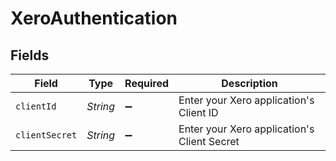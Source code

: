 # XeroAuthentication


## Fields

| Field                                       | Type                                        | Required                                    | Description                                 |
| ------------------------------------------- | ------------------------------------------- | ------------------------------------------- | ------------------------------------------- |
| `clientId`                                  | *String*                                    | :heavy_minus_sign:                          | Enter your Xero application's Client ID     |
| `clientSecret`                              | *String*                                    | :heavy_minus_sign:                          | Enter your Xero application's Client Secret |